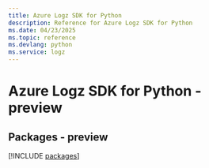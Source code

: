 ```yaml
---
title: Azure Logz SDK for Python
description: Reference for Azure Logz SDK for Python
ms.date: 04/23/2025
ms.topic: reference
ms.devlang: python
ms.service: logz
---
```

# Azure Logz SDK for Python - preview
## Packages - preview
[!INCLUDE [packages](logz-index.md)]